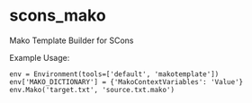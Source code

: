 # scons_mako
Mako Template Builder for SCons


Example Usage:

    env = Environment(tools=['default', 'makotemplate'])
    env['MAKO_DICTIONARY'] = {'MakoContextVariables': 'Value'}
    env.Mako('target.txt', 'source.txt.mako')
